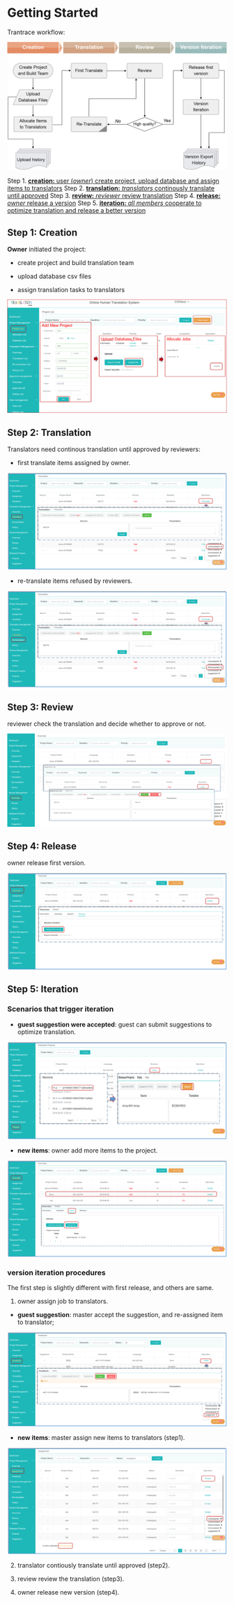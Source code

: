 # Getting Started

Trantrace workflow: 
 
![](/assets/Trantrace_workflow.jpg)

Step 1. [**creation:** user (_owner_) create project, upload database and assign items to translators](#create)
Step 2. [**translation:** _translators_ continously translate until approved](#translate)
Step 3. [**review:** _reviewer_ review translation](#review)
Step 4. [**release:** _owner_ release a version](#release)
Step 5. [**iteration:** _all members_ cooperate to optimize translation and release a better version](#iterative)
 

## Step 1: Creation 

<span id='create'></span>

**Owner** initiated the project:

- create project and build translation team

- upload database csv files

- assign translation tasks to translators


![](/assets/step1_creation.png)


## Step 2: Translation

<span id='translate'></span>

Translators need continous translation until approved by reviewers:

- first translate items assigned by owner.

![](/assets/translation_management.translation.png)

- re-translate items refused by reviewers.

![](/assets/translation_management.retranslation.png)


## Step 3: Review

<span id='review'></span>

reviewer check the translation and decide whether to approve or not.

![](/assets/step3_review.png)

## Step 4: Release

<span id='release'></span>

owner release first version.

![](/assets/step4_release.png)

## Step 5: Iteration

<span id='iteration'></span>

### Scenarios that trigger iteration

- **guest suggestion were accepted**: guest can submit suggestions to optimize translation.

![](/assets/suggestion.png)

- **new items**: owner add more items to the project.

![](/assets/step5_upload.png)


### version iteration procedures

The first step is slightly different with first release, and others are same.

1. owner assign job to translators.
  
  - **guest suggestion**: master accept the suggestion, and re-assigned item to translator;
  
![](/assets/project_management.feedback.png)
  
  - **new items**: master assign new items to translators (step1).
  
  ![](/assets/project_management.assignment.png)

2. translator contiously translate until approved (step2).

3. review review the translation (step3).

4. owner release new version (step4).











